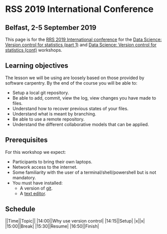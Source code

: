 # RSS 2019 International Conference 
## Belfast, 2-5 September 2019

This page is for the [RRS 2019 International conference](https://www.rss.org.uk/RSS/Events/RSS_Conference/2019_Conference/RSS/Events/Conference/2019_conference.aspx?hkey=2a432b6b-6baf-4bc3-baa4-063221c13ab8) for the [Data Science: Version control for statistics (part 1)](https://events.rss.org.uk/rss/frontend/reg/titem.csp?pageID=104517&eventID=270) and [Data Science: Version control for statistics (cont)](https://events.rss.org.uk/rss/frontend/reg/titem.csp?pageID=108408&eventID=270) workshops.

## Learning objectives
The lesson we will be using are loosely based on those provided by software carpentry. By the end of the course you will be able to:

* Setup a local git repository. 
* Be able to add, commit, view the log, view changes you have made to files.
* Understand how to recover previous states of your files.
* Understand what is meant by branching.
* Be able to use a remote repository.
* Understand the different collaborative models that can be applied.

## Prerequisites
For this workshop we expect:

* Participants to bring their own laptops.
* Network access to the internet.
* Some familiarity with the user of a terminal/shell/powershell but is not mandatory.
* You must have installed:
  * A version of [git](https://carpentries.github.io/workshop-template/#git).
  * A [text editor](https://carpentries.github.io/workshop-template/#editor).
  
## Schedule
||Time||Topic||
|14:00||Why use version control|
|14:15||Setup|
|x||x|
|15:00||Break|
|15:30||Resume|
|16:50||Finish|



